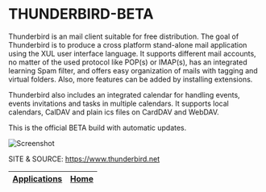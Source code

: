 # THUNDERBIRD-BETA

 Thunderbird is an mail client suitable for free distribution. 
 The goal of Thunderbird is to produce a cross platform stand-alone 
 mail application using the XUL user interface language. It supports 
 different mail accounts, no matter of the used protocol like POP(s) 
 or IMAP(s), has an integrated learning Spam filter, and offers easy 
 organization of mails with tagging and virtual folders. Also, more 
 features can be added by installing extensions.
  
 Thunderbird also includes an integrated calendar for handling events,
 events invitations and tasks in multiple calendars. It supports local 
 calendars, CalDAV and plain ics files on CardDAV and WebDAV.
  
 This is the official BETA build with automatic updates. 
 
 ![Screenshot](https://media.imgcdn.org/repo/2023/03/mozilla-thunderbird/Mozilla-Thunderbird-free-download.jpg)
 
 SITE &
 SOURCE: https://www.thunderbird.net

 | [Applications](https://portable-linux-apps.github.io/apps.html) | [Home](https://portable-linux-apps.github.io)
 | --- | --- |

